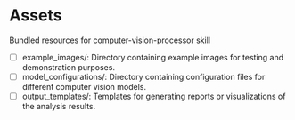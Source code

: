 # Assets

Bundled resources for computer-vision-processor skill

- [ ] example_images/: Directory containing example images for testing and demonstration purposes.
- [ ] model_configurations/: Directory containing configuration files for different computer vision models.
- [ ] output_templates/: Templates for generating reports or visualizations of the analysis results.
